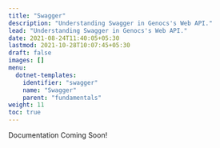```yaml
---
title: "Swagger"
description: "Understanding Swagger in Genocs's Web API."
lead: "Understanding Swagger in Genocs's Web API."
date: 2021-08-24T11:40:05+05:30
lastmod: 2021-10-28T10:07:45+05:30
draft: false
images: []
menu:
  dotnet-templates:
    identifier: "swagger"
    name: "Swagger"
    parent: "fundamentals"
weight: 11
toc: true
---
```


Documentation Coming Soon!
